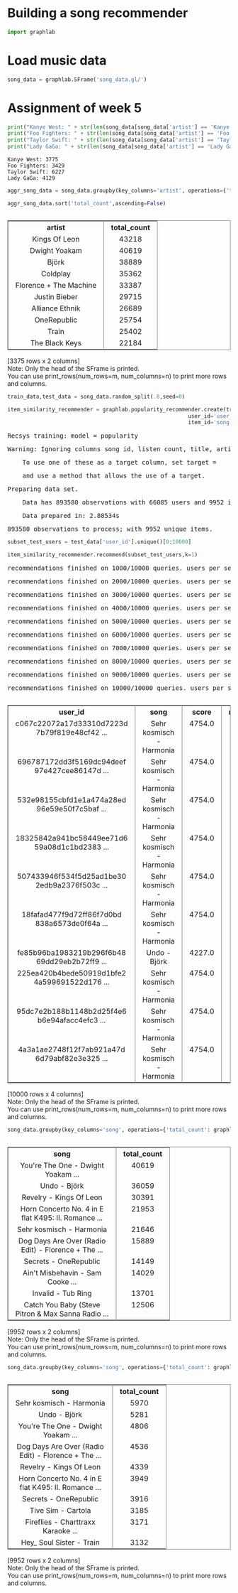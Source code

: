 
# Building a song recommender



```python
import graphlab
```

# Load music data


```python
song_data = graphlab.SFrame('song_data.gl/')
```

# Assignment of week 5



```python
print("Kanye West: " + str(len(song_data[song_data['artist'] == 'Kanye West'].unique())))
print("Foo Fighters: " + str(len(song_data[song_data['artist'] == 'Foo Fighters'].unique())))
print("Taylor Swift: " + str(len(song_data[song_data['artist'] == 'Taylor Swift'].unique())))
print("Lady GaGa: " + str(len(song_data[song_data['artist'] == 'Lady GaGa'].unique())))
```

    Kanye West: 3775
    Foo Fighters: 3429
    Taylor Swift: 6227
    Lady GaGa: 4129



```python
aggr_song_data = song_data.groupby(key_columns='artist', operations={'total_count': graphlab.aggregate.SUM('listen_count')})
```


```python
aggr_song_data.sort('total_count',ascending=False)
```




<div style="max-height:1000px;max-width:1500px;overflow:auto;"><table frame="box" rules="cols">
    <tr>
        <th style="padding-left: 1em; padding-right: 1em; text-align: center">artist</th>
        <th style="padding-left: 1em; padding-right: 1em; text-align: center">total_count</th>
    </tr>
    <tr>
        <td style="padding-left: 1em; padding-right: 1em; text-align: center; vertical-align: top">Kings Of Leon</td>
        <td style="padding-left: 1em; padding-right: 1em; text-align: center; vertical-align: top">43218</td>
    </tr>
    <tr>
        <td style="padding-left: 1em; padding-right: 1em; text-align: center; vertical-align: top">Dwight Yoakam</td>
        <td style="padding-left: 1em; padding-right: 1em; text-align: center; vertical-align: top">40619</td>
    </tr>
    <tr>
        <td style="padding-left: 1em; padding-right: 1em; text-align: center; vertical-align: top">Björk</td>
        <td style="padding-left: 1em; padding-right: 1em; text-align: center; vertical-align: top">38889</td>
    </tr>
    <tr>
        <td style="padding-left: 1em; padding-right: 1em; text-align: center; vertical-align: top">Coldplay</td>
        <td style="padding-left: 1em; padding-right: 1em; text-align: center; vertical-align: top">35362</td>
    </tr>
    <tr>
        <td style="padding-left: 1em; padding-right: 1em; text-align: center; vertical-align: top">Florence + The Machine</td>
        <td style="padding-left: 1em; padding-right: 1em; text-align: center; vertical-align: top">33387</td>
    </tr>
    <tr>
        <td style="padding-left: 1em; padding-right: 1em; text-align: center; vertical-align: top">Justin Bieber</td>
        <td style="padding-left: 1em; padding-right: 1em; text-align: center; vertical-align: top">29715</td>
    </tr>
    <tr>
        <td style="padding-left: 1em; padding-right: 1em; text-align: center; vertical-align: top">Alliance Ethnik</td>
        <td style="padding-left: 1em; padding-right: 1em; text-align: center; vertical-align: top">26689</td>
    </tr>
    <tr>
        <td style="padding-left: 1em; padding-right: 1em; text-align: center; vertical-align: top">OneRepublic</td>
        <td style="padding-left: 1em; padding-right: 1em; text-align: center; vertical-align: top">25754</td>
    </tr>
    <tr>
        <td style="padding-left: 1em; padding-right: 1em; text-align: center; vertical-align: top">Train</td>
        <td style="padding-left: 1em; padding-right: 1em; text-align: center; vertical-align: top">25402</td>
    </tr>
    <tr>
        <td style="padding-left: 1em; padding-right: 1em; text-align: center; vertical-align: top">The Black Keys</td>
        <td style="padding-left: 1em; padding-right: 1em; text-align: center; vertical-align: top">22184</td>
    </tr>
</table>
[3375 rows x 2 columns]<br/>Note: Only the head of the SFrame is printed.<br/>You can use print_rows(num_rows=m, num_columns=n) to print more rows and columns.
</div>




```python
train_data,test_data = song_data.random_split(.8,seed=0)
```


```python
item_similarity_recommender = graphlab.popularity_recommender.create(train_data,
                                                         user_id='user_id',
                                                         item_id='song')
```


<pre>Recsys training: model = popularity</pre>



<pre>Warning: Ignoring columns song_id, listen_count, title, artist;</pre>



<pre>    To use one of these as a target column, set target = <column_name></pre>



<pre>    and use a method that allows the use of a target.</pre>



<pre>Preparing data set.</pre>



<pre>    Data has 893580 observations with 66085 users and 9952 items.</pre>



<pre>    Data prepared in: 2.88534s</pre>



<pre>893580 observations to process; with 9952 unique items.</pre>



```python
subset_test_users = test_data['user_id'].unique()[0:10000]
```


```python
item_similarity_recommender.recommend(subset_test_users,k=1)
```


<pre>recommendations finished on 1000/10000 queries. users per second: 5327.45</pre>



<pre>recommendations finished on 2000/10000 queries. users per second: 8445.77</pre>



<pre>recommendations finished on 3000/10000 queries. users per second: 10655.2</pre>



<pre>recommendations finished on 4000/10000 queries. users per second: 12045.6</pre>



<pre>recommendations finished on 5000/10000 queries. users per second: 13284.1</pre>



<pre>recommendations finished on 6000/10000 queries. users per second: 14006.8</pre>



<pre>recommendations finished on 7000/10000 queries. users per second: 14492.3</pre>



<pre>recommendations finished on 8000/10000 queries. users per second: 14951.3</pre>



<pre>recommendations finished on 9000/10000 queries. users per second: 15432.3</pre>



<pre>recommendations finished on 10000/10000 queries. users per second: 15557</pre>





<div style="max-height:1000px;max-width:1500px;overflow:auto;"><table frame="box" rules="cols">
    <tr>
        <th style="padding-left: 1em; padding-right: 1em; text-align: center">user_id</th>
        <th style="padding-left: 1em; padding-right: 1em; text-align: center">song</th>
        <th style="padding-left: 1em; padding-right: 1em; text-align: center">score</th>
        <th style="padding-left: 1em; padding-right: 1em; text-align: center">rank</th>
    </tr>
    <tr>
        <td style="padding-left: 1em; padding-right: 1em; text-align: center; vertical-align: top">c067c22072a17d33310d7223d<br>7b79f819e48cf42 ...</td>
        <td style="padding-left: 1em; padding-right: 1em; text-align: center; vertical-align: top">Sehr kosmisch - Harmonia</td>
        <td style="padding-left: 1em; padding-right: 1em; text-align: center; vertical-align: top">4754.0</td>
        <td style="padding-left: 1em; padding-right: 1em; text-align: center; vertical-align: top">1</td>
    </tr>
    <tr>
        <td style="padding-left: 1em; padding-right: 1em; text-align: center; vertical-align: top">696787172dd3f5169dc94deef<br>97e427cee86147d ...</td>
        <td style="padding-left: 1em; padding-right: 1em; text-align: center; vertical-align: top">Sehr kosmisch - Harmonia</td>
        <td style="padding-left: 1em; padding-right: 1em; text-align: center; vertical-align: top">4754.0</td>
        <td style="padding-left: 1em; padding-right: 1em; text-align: center; vertical-align: top">1</td>
    </tr>
    <tr>
        <td style="padding-left: 1em; padding-right: 1em; text-align: center; vertical-align: top">532e98155cbfd1e1a474a28ed<br>96e59e50f7c5baf ...</td>
        <td style="padding-left: 1em; padding-right: 1em; text-align: center; vertical-align: top">Sehr kosmisch - Harmonia</td>
        <td style="padding-left: 1em; padding-right: 1em; text-align: center; vertical-align: top">4754.0</td>
        <td style="padding-left: 1em; padding-right: 1em; text-align: center; vertical-align: top">1</td>
    </tr>
    <tr>
        <td style="padding-left: 1em; padding-right: 1em; text-align: center; vertical-align: top">18325842a941bc58449ee71d6<br>59a08d1c1bd2383 ...</td>
        <td style="padding-left: 1em; padding-right: 1em; text-align: center; vertical-align: top">Sehr kosmisch - Harmonia</td>
        <td style="padding-left: 1em; padding-right: 1em; text-align: center; vertical-align: top">4754.0</td>
        <td style="padding-left: 1em; padding-right: 1em; text-align: center; vertical-align: top">1</td>
    </tr>
    <tr>
        <td style="padding-left: 1em; padding-right: 1em; text-align: center; vertical-align: top">507433946f534f5d25ad1be30<br>2edb9a2376f503c ...</td>
        <td style="padding-left: 1em; padding-right: 1em; text-align: center; vertical-align: top">Sehr kosmisch - Harmonia</td>
        <td style="padding-left: 1em; padding-right: 1em; text-align: center; vertical-align: top">4754.0</td>
        <td style="padding-left: 1em; padding-right: 1em; text-align: center; vertical-align: top">1</td>
    </tr>
    <tr>
        <td style="padding-left: 1em; padding-right: 1em; text-align: center; vertical-align: top">18fafad477f9d72ff86f7d0bd<br>838a6573de0f64a ...</td>
        <td style="padding-left: 1em; padding-right: 1em; text-align: center; vertical-align: top">Sehr kosmisch - Harmonia</td>
        <td style="padding-left: 1em; padding-right: 1em; text-align: center; vertical-align: top">4754.0</td>
        <td style="padding-left: 1em; padding-right: 1em; text-align: center; vertical-align: top">1</td>
    </tr>
    <tr>
        <td style="padding-left: 1em; padding-right: 1em; text-align: center; vertical-align: top">fe85b96ba1983219b296f6b48<br>69dd29eb2b72ff9 ...</td>
        <td style="padding-left: 1em; padding-right: 1em; text-align: center; vertical-align: top">Undo - Björk</td>
        <td style="padding-left: 1em; padding-right: 1em; text-align: center; vertical-align: top">4227.0</td>
        <td style="padding-left: 1em; padding-right: 1em; text-align: center; vertical-align: top">1</td>
    </tr>
    <tr>
        <td style="padding-left: 1em; padding-right: 1em; text-align: center; vertical-align: top">225ea420b4bede50919d1bfe2<br>4a599691522d176 ...</td>
        <td style="padding-left: 1em; padding-right: 1em; text-align: center; vertical-align: top">Sehr kosmisch - Harmonia</td>
        <td style="padding-left: 1em; padding-right: 1em; text-align: center; vertical-align: top">4754.0</td>
        <td style="padding-left: 1em; padding-right: 1em; text-align: center; vertical-align: top">1</td>
    </tr>
    <tr>
        <td style="padding-left: 1em; padding-right: 1em; text-align: center; vertical-align: top">95dc7e2b188b1148b2d25f4e6<br>b6e94afacc4efc3 ...</td>
        <td style="padding-left: 1em; padding-right: 1em; text-align: center; vertical-align: top">Sehr kosmisch - Harmonia</td>
        <td style="padding-left: 1em; padding-right: 1em; text-align: center; vertical-align: top">4754.0</td>
        <td style="padding-left: 1em; padding-right: 1em; text-align: center; vertical-align: top">1</td>
    </tr>
    <tr>
        <td style="padding-left: 1em; padding-right: 1em; text-align: center; vertical-align: top">4a3a1ae2748f12f7ab921a47d<br>6d79abf82e3e325 ...</td>
        <td style="padding-left: 1em; padding-right: 1em; text-align: center; vertical-align: top">Sehr kosmisch - Harmonia</td>
        <td style="padding-left: 1em; padding-right: 1em; text-align: center; vertical-align: top">4754.0</td>
        <td style="padding-left: 1em; padding-right: 1em; text-align: center; vertical-align: top">1</td>
    </tr>
</table>
[10000 rows x 4 columns]<br/>Note: Only the head of the SFrame is printed.<br/>You can use print_rows(num_rows=m, num_columns=n) to print more rows and columns.
</div>




```python
song_data.groupby(key_columns='song', operations={'total_count': graphlab.aggregate.SUM('listen_count')}).sort('total_count',ascending=False)
```




<div style="max-height:1000px;max-width:1500px;overflow:auto;"><table frame="box" rules="cols">
    <tr>
        <th style="padding-left: 1em; padding-right: 1em; text-align: center">song</th>
        <th style="padding-left: 1em; padding-right: 1em; text-align: center">total_count</th>
    </tr>
    <tr>
        <td style="padding-left: 1em; padding-right: 1em; text-align: center; vertical-align: top">You're The One - Dwight<br>Yoakam ...</td>
        <td style="padding-left: 1em; padding-right: 1em; text-align: center; vertical-align: top">40619</td>
    </tr>
    <tr>
        <td style="padding-left: 1em; padding-right: 1em; text-align: center; vertical-align: top">Undo - Björk</td>
        <td style="padding-left: 1em; padding-right: 1em; text-align: center; vertical-align: top">36059</td>
    </tr>
    <tr>
        <td style="padding-left: 1em; padding-right: 1em; text-align: center; vertical-align: top">Revelry - Kings Of Leon</td>
        <td style="padding-left: 1em; padding-right: 1em; text-align: center; vertical-align: top">30391</td>
    </tr>
    <tr>
        <td style="padding-left: 1em; padding-right: 1em; text-align: center; vertical-align: top">Horn Concerto No. 4 in E<br>flat K495: II. Romance ...</td>
        <td style="padding-left: 1em; padding-right: 1em; text-align: center; vertical-align: top">21953</td>
    </tr>
    <tr>
        <td style="padding-left: 1em; padding-right: 1em; text-align: center; vertical-align: top">Sehr kosmisch - Harmonia</td>
        <td style="padding-left: 1em; padding-right: 1em; text-align: center; vertical-align: top">21646</td>
    </tr>
    <tr>
        <td style="padding-left: 1em; padding-right: 1em; text-align: center; vertical-align: top">Dog Days Are Over (Radio<br>Edit) - Florence + The ...</td>
        <td style="padding-left: 1em; padding-right: 1em; text-align: center; vertical-align: top">15889</td>
    </tr>
    <tr>
        <td style="padding-left: 1em; padding-right: 1em; text-align: center; vertical-align: top">Secrets - OneRepublic</td>
        <td style="padding-left: 1em; padding-right: 1em; text-align: center; vertical-align: top">14149</td>
    </tr>
    <tr>
        <td style="padding-left: 1em; padding-right: 1em; text-align: center; vertical-align: top">Ain't Misbehavin - Sam<br>Cooke ...</td>
        <td style="padding-left: 1em; padding-right: 1em; text-align: center; vertical-align: top">14029</td>
    </tr>
    <tr>
        <td style="padding-left: 1em; padding-right: 1em; text-align: center; vertical-align: top">Invalid - Tub Ring</td>
        <td style="padding-left: 1em; padding-right: 1em; text-align: center; vertical-align: top">13701</td>
    </tr>
    <tr>
        <td style="padding-left: 1em; padding-right: 1em; text-align: center; vertical-align: top">Catch You Baby (Steve<br>Pitron &amp; Max Sanna Radio ...</td>
        <td style="padding-left: 1em; padding-right: 1em; text-align: center; vertical-align: top">12506</td>
    </tr>
</table>
[9952 rows x 2 columns]<br/>Note: Only the head of the SFrame is printed.<br/>You can use print_rows(num_rows=m, num_columns=n) to print more rows and columns.
</div>




```python
song_data.groupby(key_columns='song', operations={'total_count': graphlab.aggregate.COUNT('listen_count')}).sort('total_count',ascending=False)
```




<div style="max-height:1000px;max-width:1500px;overflow:auto;"><table frame="box" rules="cols">
    <tr>
        <th style="padding-left: 1em; padding-right: 1em; text-align: center">song</th>
        <th style="padding-left: 1em; padding-right: 1em; text-align: center">total_count</th>
    </tr>
    <tr>
        <td style="padding-left: 1em; padding-right: 1em; text-align: center; vertical-align: top">Sehr kosmisch - Harmonia</td>
        <td style="padding-left: 1em; padding-right: 1em; text-align: center; vertical-align: top">5970</td>
    </tr>
    <tr>
        <td style="padding-left: 1em; padding-right: 1em; text-align: center; vertical-align: top">Undo - Björk</td>
        <td style="padding-left: 1em; padding-right: 1em; text-align: center; vertical-align: top">5281</td>
    </tr>
    <tr>
        <td style="padding-left: 1em; padding-right: 1em; text-align: center; vertical-align: top">You're The One - Dwight<br>Yoakam ...</td>
        <td style="padding-left: 1em; padding-right: 1em; text-align: center; vertical-align: top">4806</td>
    </tr>
    <tr>
        <td style="padding-left: 1em; padding-right: 1em; text-align: center; vertical-align: top">Dog Days Are Over (Radio<br>Edit) - Florence + The ...</td>
        <td style="padding-left: 1em; padding-right: 1em; text-align: center; vertical-align: top">4536</td>
    </tr>
    <tr>
        <td style="padding-left: 1em; padding-right: 1em; text-align: center; vertical-align: top">Revelry - Kings Of Leon</td>
        <td style="padding-left: 1em; padding-right: 1em; text-align: center; vertical-align: top">4339</td>
    </tr>
    <tr>
        <td style="padding-left: 1em; padding-right: 1em; text-align: center; vertical-align: top">Horn Concerto No. 4 in E<br>flat K495: II. Romance ...</td>
        <td style="padding-left: 1em; padding-right: 1em; text-align: center; vertical-align: top">3949</td>
    </tr>
    <tr>
        <td style="padding-left: 1em; padding-right: 1em; text-align: center; vertical-align: top">Secrets - OneRepublic</td>
        <td style="padding-left: 1em; padding-right: 1em; text-align: center; vertical-align: top">3916</td>
    </tr>
    <tr>
        <td style="padding-left: 1em; padding-right: 1em; text-align: center; vertical-align: top">Tive Sim - Cartola</td>
        <td style="padding-left: 1em; padding-right: 1em; text-align: center; vertical-align: top">3185</td>
    </tr>
    <tr>
        <td style="padding-left: 1em; padding-right: 1em; text-align: center; vertical-align: top">Fireflies - Charttraxx<br>Karaoke ...</td>
        <td style="padding-left: 1em; padding-right: 1em; text-align: center; vertical-align: top">3171</td>
    </tr>
    <tr>
        <td style="padding-left: 1em; padding-right: 1em; text-align: center; vertical-align: top">Hey_ Soul Sister - Train</td>
        <td style="padding-left: 1em; padding-right: 1em; text-align: center; vertical-align: top">3132</td>
    </tr>
</table>
[9952 rows x 2 columns]<br/>Note: Only the head of the SFrame is printed.<br/>You can use print_rows(num_rows=m, num_columns=n) to print more rows and columns.
</div>




```python

```
